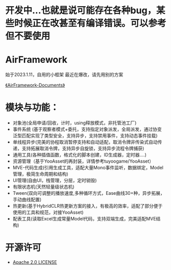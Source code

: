 # 开发中...也就是说可能存在各种bug，某些时候正在改甚至有编译错误。可以参考但不要使用
# AirFramework 
始于2023.1.11，自用的小框架  最近在爆改，请先用别的方案

[《AirFramework-Documents》](https://github.com/yueh0607/AirFramework/blob/main/Assets/Docs-Example/%E3%80%8AAirFramework%E4%BD%BF%E7%94%A8%E6%89%8B%E5%86%8C%E3%80%8B.md)

# 模块与功能：
- 对象池(全局申请/回收，计时，using释放模式，非托管池工厂)
- 事件系统 (基于观察者模式+委托，支持指定对象派发，全局派发，通过协变泛型匹配实现了类型安全，支持异步，支持禁用事件，支持动态事件挂载)
- 单线程异步(完美的协程取消暂停支持和自动适配，取消令牌非传染式自动传递，支持拓展取消令牌，支持异步自旋锁，支持异步流程令牌捕获)
- 通用工具(各种插值函数，格式化的脚本创建，ID生成器，定时器....)
- 资源管理（基于YooAsset的再封装，详情参考tuyoogame/YooAsset）
- MVE-代码生成(引用生成工具，适配大量Mono事件监听，数据绑定，Model管理，极简生命周期和结构)
- UI管理(自由UI，栈管理，分层，定时销毁)
- 有限状态机(天然轻量级状态机)
- Tween(双向可调整的播放速度,多种循环方式，Ease曲线30+种，异步拓展，手动曲线配置)
- 热更新(基于HybridCLR热更新方案的接入，有极高的效率，适配了部分便于使用的工具和规范，对接YooAsset)
- 配表工具(读取Excel生成常量Model代码，支持双端生成，完美适配MVE结构)
# 开源许可
- [Apache 2.0 LICENSE](https://github.com/yueh0607/AirFramework/blob/main/LICENSE)


